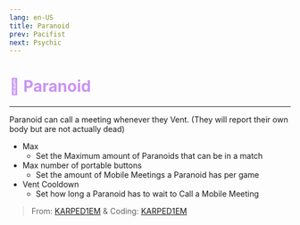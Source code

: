 ```yaml
---
lang: en-US
title: Paranoid
prev: Pacifist
next: Psychic
---
```


# <font color="#c993f5">👀 <b>Paranoid</b></font> <Badge text="Support" type="tip" vertical="middle"/>
---

Paranoid can call a meeting whenever they Vent. (They will report their own body but are not actually dead)
* Max
  * Set the Maximum amount of Paranoids that can be in a match
* Max number of portable buttons
  * Set the amount of Mobile Meetings a Paranoid has per game
* Vent Cooldown
  * Set how long a Paranoid has to wait to Call a Mobile Meeting

> From: [KARPED1EM](https://github.com/KARPED1EM) & Coding: [KARPED1EM](https://github.com/KARPED1EM)